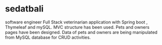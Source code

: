 # sedatbali
software engineer
Full Stack veterinarian application with  Spring boot , Thymeleaf and mySQL.
  MVC structure has been used.
  Pets and owners pages have been designed.
  Data of pets and owners are being manipulated from MySQL database for CRUD activities.

